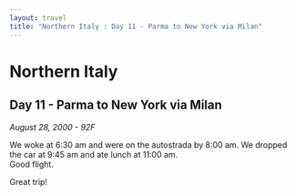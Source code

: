 ```yaml
---
layout: travel
title: "Northern Italy : Day 11 - Parma to New York via Milan"
---
```


Northern Italy
==============

Day 11 - Parma to New York via Milan
------------------------------------

*August 28, 2000 - 92F*

We woke at 6:30 am and were on the autostrada by 8:00 am. We dropped the
car at 9:45 am and ate lunch at 11:00 am.  
Good flight.

Great trip!
